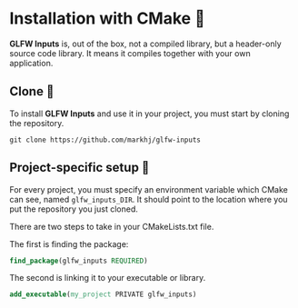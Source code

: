 # Installation with CMake 🌿

**GLFW Inputs** is, out of the box, not a compiled library, but 
a header-only source code library. It means it compiles together with your own application.

## Clone 🚦
To install **GLFW Inputs** and use it in your project, you must start
by cloning the repository.

````
git clone https://github.com/markhj/glfw-inputs
````

## Project-specific setup 🚧

For every project, you must specify an environment variable which
CMake can see, named ``glfw_inputs_DIR``. It should point to the location
where you put the repository you just cloned.

There are two steps to take in your CMakeLists.txt file.

The first is finding the package:

````cmake
find_package(glfw_inputs REQUIRED)
````

The second is linking it to your executable or library.

````cmake
add_executable(my_project PRIVATE glfw_inputs)
````
